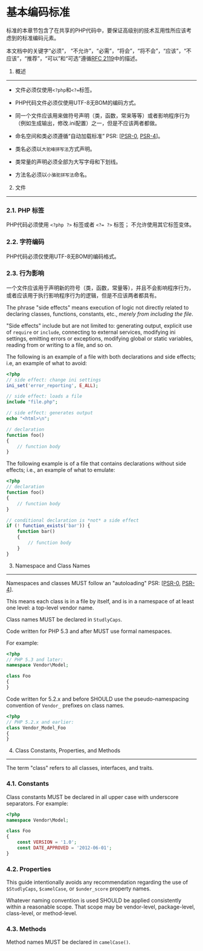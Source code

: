 基本编码标准
=====================

标准的本章节包含了在共享的PHP代码中，要保证高级别的技术互用性所应该考虑到的标准编码元素。

本文档中的关键字“必须”， “不允许”，“必需”，“将会”，“将不会”，“应该”，“不应该”，“推荐”，“可以”和“可选”遵循[RFC 2119]中的描述。

[RFC 2119]: http://www.ietf.org/rfc/rfc2119.txt
[PSR-0]: https://github.com/php-fig/fig-standards/blob/master/accepted/PSR-0.md
[PSR-4]: https://github.com/php-fig/fig-standards/blob/master/accepted/PSR-4-autoloader.md


1. 概述
-----------

- 文件必须仅使用`<?php`和`<?=`标签。

- PHP代码文件必须仅使用UTF-8无BOM的编码方式。

- 同一个文件应该用来做符号声明（类，函数，常来等等）或者影响程序行为（例如生成输出，修改.ini配置）之一，但是不应该两者都做。

- 命名空间和类必须遵循“自动加载标准” PSR: [[PSR-0], [PSR-4]]。

- 类名必须以`大驼峰拼写法`方式声明。

- 类常量的声明必须全部为大写字母和下划线。

- 方法名必须以`小骆驼拼写法`命名。


2. 文件
--------

### 2.1. PHP 标签

PHP代码必须使用 `<?php ?>` 标签或者 `<?= ?>` 标签； 不允许使用其它标签变体。

### 2.2. 字符编码

PHP代码必须仅使用UTF-8无BOM的编码格式。

### 2.3. 行为影响

一个文件应该用于声明新的符号（类，函数，常量等），并且不会影响程序行为，
或者应该用于执行影响程序行为的逻辑，但是不应该两者都具有。

The phrase "side effects" means execution of logic not directly related to
declaring classes, functions, constants, etc., *merely from including the
file*.

"Side effects" include but are not limited to: generating output, explicit
use of `require` or `include`, connecting to external services, modifying ini
settings, emitting errors or exceptions, modifying global or static variables,
reading from or writing to a file, and so on.

The following is an example of a file with both declarations and side effects;
i.e, an example of what to avoid:

```php
<?php
// side effect: change ini settings
ini_set('error_reporting', E_ALL);

// side effect: loads a file
include "file.php";

// side effect: generates output
echo "<html>\n";

// declaration
function foo()
{
    // function body
}
```

The following example is of a file that contains declarations without side
effects; i.e., an example of what to emulate:

```php
<?php
// declaration
function foo()
{
    // function body
}

// conditional declaration is *not* a side effect
if (! function_exists('bar')) {
    function bar()
    {
        // function body
    }
}
```


3. Namespace and Class Names
----------------------------

Namespaces and classes MUST follow an "autoloading" PSR: [[PSR-0], [PSR-4]].

This means each class is in a file by itself, and is in a namespace of at
least one level: a top-level vendor name.

Class names MUST be declared in `StudlyCaps`.

Code written for PHP 5.3 and after MUST use formal namespaces.

For example:

```php
<?php
// PHP 5.3 and later:
namespace Vendor\Model;

class Foo
{
}
```

Code written for 5.2.x and before SHOULD use the pseudo-namespacing convention
of `Vendor_` prefixes on class names.

```php
<?php
// PHP 5.2.x and earlier:
class Vendor_Model_Foo
{
}
```

4. Class Constants, Properties, and Methods
-------------------------------------------

The term "class" refers to all classes, interfaces, and traits.

### 4.1. Constants

Class constants MUST be declared in all upper case with underscore separators.
For example:

```php
<?php
namespace Vendor\Model;

class Foo
{
    const VERSION = '1.0';
    const DATE_APPROVED = '2012-06-01';
}
```

### 4.2. Properties

This guide intentionally avoids any recommendation regarding the use of
`$StudlyCaps`, `$camelCase`, or `$under_score` property names.

Whatever naming convention is used SHOULD be applied consistently within a
reasonable scope. That scope may be vendor-level, package-level, class-level,
or method-level.

### 4.3. Methods

Method names MUST be declared in `camelCase()`.
